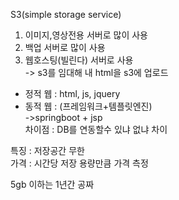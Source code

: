 S3(simple storage service)

1. 이미지,영상전용 서버로 많이 사용
2. 백업 서버로 많이 사용
3. 웹호스팅(빌린다) 서버로 사용  
-> s3를 임대해 내 html을 s3에 업로드   

- 정적 웹 : html, js, jquery
- 동적 웹 : (프레임워크+템플릿엔진)  
->springboot + jsp  
차이점 : DB를 연동할수 있냐 없냐 차이

특징 : 저장공간 무한  
가격 : 시간당 저장 용량만큼 가격 측정  

5gb 이하는 1년간 공짜